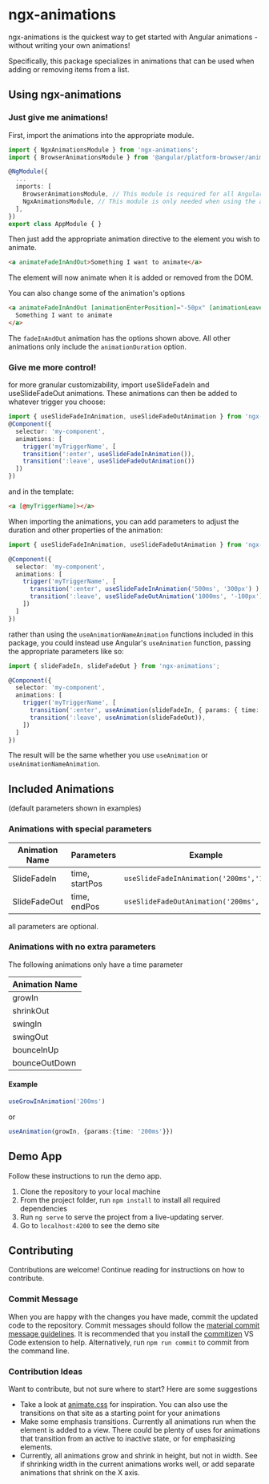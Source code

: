 # ngx-animations
ngx-animations is the quickest way to get started with Angular animations - without writing your own animations!

Specifically, this package specializes in animations that can be used when adding or removing items from a list.

## Using ngx-animations

### Just give me animations!
First, import the animations into the appropriate module.
```typescript
import { NgxAnimationsModule } from 'ngx-animations';
import { BrowserAnimationsModule } from '@angular/platform-browser/animations';

@NgModule({
  ...
  imports: [ 
    BrowserAnimationsModule, // This module is required for all Angular animations.
    NgxAnimationsModule, // This module is only needed when using the animation directives.
  ],
})
export class AppModule { }
```
Then just add the appropriate animation directive to the element you wish to animate.
```html
<a animateFadeInAndOut>Something I want to animate</a>
```
The element will now animate when it is added or removed from the DOM.

You can also change some of the animation's options
```html
<a animateFadeInAndOut [animationEnterPosition]="-50px" [animationLeavePosition]="100%" [animationDuration]="500ms">
  Something I want to animate
</a>
```
The `fadeInAndOut` animation has the options shown above. All other animations only include the `animationDuration` option.

### Give me more control!
for more granular customizability, import useSlideFadeIn and useSlideFadeOut animations. These animations can then be added to whatever trigger you choose:
```typescript
import { useSlideFadeInAnimation, useSlideFadeOutAnimation } from 'ngx-animations';
@Component({
  selector: 'my-component',
  animations: [   
    trigger('myTriggerName', [
    transition(':enter', useSlideFadeInAnimation()),
    transition(':leave', useSlideFadeOutAnimation())
  ])
})
```
and in the template:
```html
<a [@myTriggerName]></a>
```

When importing the animations, you can add parameters to adjust the duration and other properties of the animation:
```typescript
import { useSlideFadeInAnimation, useSlideFadeOutAnimation } from 'ngx-animations';

@Component({
  selector: 'my-component',
  animations: [
    trigger('myTriggerName', [
      transition(':enter', useSlideFadeInAnimation('500ms', '300px') ),
      transition(':leave', useSlideFadeOutAnimation('1000ms', '-100px')),
    ])
  ]
})
```

rather than using the `useAnimationNameAnimation` functions included in this package, you could instead use Angular's `useAnimation` function, passing the appropriate parameters like so:

```typescript
import { slideFadeIn, slideFadeOut } from 'ngx-animations';

@Component({
  selector: 'my-component',
  animations: [
    trigger('myTriggerName', [
      transition(':enter', useAnimation(slideFadeIn, { params: { time: '500ms', startPos: '300px' }})),
      transition(':leave', useAnimation(slideFadeOut)),
    ])
  ]
})
```

The result will be the same whether you use `useAnimation` or `useAnimationNameAnimation`. 

## Included Animations
(default parameters shown in examples)
### Animations with special parameters
| Animation Name |  Parameters | Example |
|----------------|-------------|---------|
|SlideFadeIn     |time, startPos|```useSlideFadeInAnimation('200ms','100%')```|
|SlideFadeOut|time, endPos|```useSlideFadeOutAnimation('200ms','100%')```|
all parameters are optional.

### Animations with no extra parameters
The following animations only have a time parameter

| Animation Name |
|----------------|
|     growIn     |
|    shrinkOut   |
|     swingIn    |
|    swingOut    |
|   bounceInUp   |
|  bounceOutDown |

#### Example
```typescript
useGrowInAnimation('200ms')
```
or
```typescript
useAnimation(growIn, {params:{time: '200ms'}})
```

## Demo App
Follow these instructions to run the demo app.

1. Clone the repository to your local machine
2. From the project folder, run `npm install` to install all required dependencies
3. Run `ng serve` to serve the project from a live-updating server.
4. Go to `localhost:4200` to see the demo site

## Contributing
Contributions are welcome! Continue reading for instructions on how to contribute.

### Commit Message
When you are happy with the changes you have made, commit the updated code to the repository. Commit messages should follow the [material commit message guidelines](https://bitbucket.hylandqa.net/projects/OB/repos/ngweb-animations/branches). It is recommended that you install the [commitizen](https://marketplace.visualstudio.com/items?itemName=KnisterPeter.vscode-commitizen) VS Code extension to help. Alternatively, run `npm run commit` to commit from the command line.

### Contribution Ideas
Want to contribute, but not sure where to start? Here are some suggestions
* Take a look at [animate.css](https://github.com/daneden/animate.css) for inspiration. You can also use the transitions on that site as a starting point for your animations
* Make some emphasis transitions. Currently all animations run when the element is added to a view. There could be plenty of uses for animations that transition from an active to inactive state, or for emphasizing elements.
* Currently, all animations grow and shrink in height, but not in width. See if shrinking width in the current animations works well, or add separate animations that shrink on the X axis.